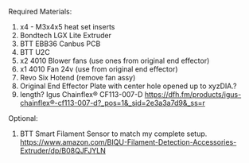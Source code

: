 
Required Materials:
1) x4 - M3x4x5 heat set inserts
2) Bondtech LGX Lite Extruder
3) BTT EBB36 Canbus PCB
4) BTT U2C
5) x2 4010 Blower fans (use ones from original end effector)
6) x1 4010 Fan 24v (use from original end effector)
7) Revo Six Hotend (remove fan assy)
8) Original End Effector Plate with center hole opened up to xyzDIA.?
9) length? Igus Chainflex® CF113-007-D 
    https://dfh.fm/products/igus-chainflex®-cf113-007-d?_pos=1&_sid=2e3a3a7d9&_ss=r
    
    
Optional:
1) BTT Smart Filament Sensor to match my complete setup.
    https://www.amazon.com/BIQU-Filament-Detection-Accessories-Extruder/dp/B08QJFJYLN


